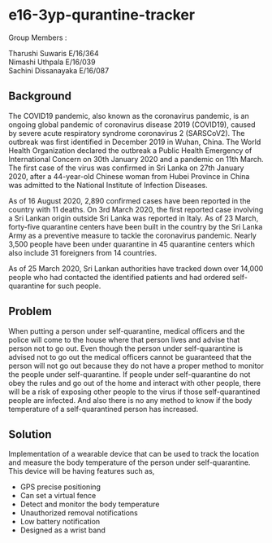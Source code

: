 # e16-3yp-qurantine-tracker

Group Members :

  Tharushi Suwaris E/16/364  
  Nimashi Uthpala  E/16/039  
  Sachini Dissanayaka E/16/087
  
 ## Background
 <p>The COVID19 pandemic, also known as the coronavirus pandemic, is an ongoing global pandemic of coronavirus disease 2019 (COVID19), caused by severe acute respiratory syndrome coronavirus 2 (SARSCoV2). The outbreak was first identified in December 2019 in Wuhan, China. The World Health Organization declared the outbreak a Public Health Emergency of International Concern on 30th January 2020 and a pandemic on 11th March. The first case of the virus was confirmed in Sri Lanka on 27th January 2020, after a 44-year-old Chinese woman from Hubei Province in China was admitted to the National Institute of Infection Diseases.</p>

<p>As of 16 August 2020, 2,890 confirmed cases have been reported in the country with 11 deaths. On 3rd March 2020, the first reported case involving a Sri Lankan origin outside Sri Lanka was reported in Italy. As of 23 March, forty-five quarantine centers have been built in the country by the Sri Lanka Army as a preventive measure to tackle the coronavirus pandemic. Nearly 3,500 people have been under quarantine in 45 quarantine centers which also include 31 foreigners from 14 countries.</p>

<p>As of 25 March 2020, Sri Lankan authorities have tracked down over 14,000 people who had contacted the identified patients and had ordered self-quarantine for such people.</p> 

## Problem
<p>When putting a person under self-quarantine, medical officers and the police will come to the house where that person lives and advise that person not to go out. Even though the person under self-quarantine is advised not to go out the medical officers cannot be guaranteed that the person will not go out because they do not have a proper method to monitor the people under self-quarantine. If people under self-quarantine do not obey the rules and go out of the home and interact with other people, there will be a risk of exposing other people to the virus if those self-quarantined people are infected.  And also there is no any method to know if the body temperature of a self-quarantined person has increased.</p>

## Solution
<p>Implementation of a wearable device that can be used to track the location and measure the body temperature of the person under self-quarantine. This device will be having features such as,</p>
<ul>
  <li>GPS precise positioning</li>
  <li>Can set a virtual fence</li>
  <li>Detect and monitor the body temperature</li>
  <li>Unauthorized removal notifications</li>
  <li>Low battery notification</li>
  <li>Designed as a wrist band</li>
</ul>  
  
  
